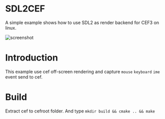 # SDL2CEF
A simple example shows how to use SDL2 as render backend for CEF3 on linux.

![screenshot](https://github.com/elephantp/SDL2CEF/raw/master/screenshot.png)

# Introduction
This example use cef off-screen rendering and capture  `mouse` `keyboard` `ime` event send to cef.

# Build
Extract cef to cefroot folder.
And type `mkdir build && cmake .. && make`
